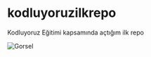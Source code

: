 # kodluyoruzilkrepo
Kodluyoruz Eğitimi kapsamında açtığım ilk repo


![Gorsel](https://picsum.photos/id/237/200/300)